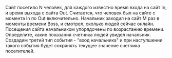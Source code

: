 Сайт посетило N человек, для каждого известно время входа на сайт In, и время выхода с сайта Out. Считается, что человек был на сайте с момента In по Out включительно. Начальник заходил на сайт М раз в моменты времени Boss, и смотрел, сколько людей сейчас онлайн. Посещения сайта начальником упорядочены по возрастанию времени. Определите, какие показания счетчика людей увидел начальник.
Создадим третий тип события - "вход начальника" и при наступшении такого события будет сохранять текущее значение счетчика посетителей.

